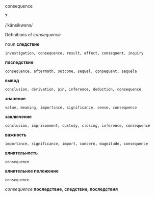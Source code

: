 consequence

?

/ˈkänsikwəns/

Definitions of _consequence_

noun
**следствие**

    investigation, consequence, result, effect, consequent, inquiry
**последствие**

    consequence, aftermath, outcome, sequel, consequent, sequela
**вывод**

    conclusion, derivation, pin, inference, deduction, consequence
**значение**

    value, meaning, importance, significance, sense, consequence
**заключение**

    conclusion, imprisonment, custody, closing, inference, consequence
**важность**

    importance, significance, import, concern, magnitude, consequence
**влиятельность**

    consequence
**влиятельное положение**

    consequence

_consequence_
**последствие**, **следствие**, **последствия**